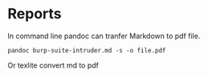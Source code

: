 # Reports

In command line pandoc can tranfer Markdown to pdf file.

`pandoc burp-suite-intruder.md -s -o file.pdf`

Or texlite convert md to pdf
